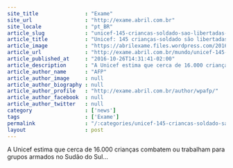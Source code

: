 ```yaml
---
site_title               : "Exame"
site_url                 : "http://exame.abril.com.br"
site_locale              : "pt_BR"
article_slug             : "unicef-145-criancas-soldado-sao-libertadas-no-sudao-do-sul"
article_title            : "Unicef: 145 crianças-soldado são libertadas no Sudão do Sul"
article_image            : "https://abrilexame.files.wordpress.com/2016/09/size_960_16_9_criancas-brincam.jpg?quality=70&strip=all&w=960"
article_url              : "http://exame.abril.com.br/mundo/unicef-145-criancas-soldado-sao-libertadas-no-sudao-do-sul/"
article_published_at     : "2016-10-26T14:31:41-02:00"
article_description      : "A Unicef estima que cerca de 16.000 crianças combatem ou trabalham para grupos armados no Sudão do Sul..."
article_author_name      : "AFP"
article_author_image     : null
article_author_biography : null
article_author_profile   : "http://exame.abril.com.br/author/wpafp/"
article_author_facebook  : null
article_author_twitter   : null
category                 : ['news']
tags                     : ['Exame']
permalink                : "/:categories/unicef-145-criancas-soldado-sao-libertadas-no-sudao-do-sul/"
layout                   : post
---
```


A Unicef estima que cerca de 16.000 crianças combatem ou trabalham para grupos armados no Sudão do Sul...
